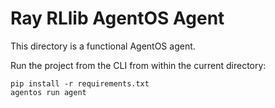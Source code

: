 # Ray RLlib AgentOS Agent

This directory is a functional AgentOS agent.

Run the project from the CLI from within the current directory:
```
pip install -r requirements.txt
agentos run agent
```
